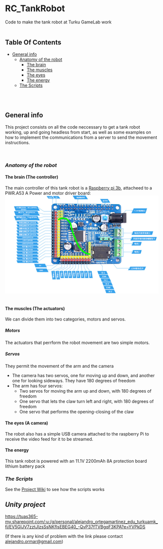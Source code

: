# RC_TankRobot
Code to make the tank robot at Turku GameLab work 
<br>
<br>
## Table Of Contents
* [General info](#general-info)
  + [Anatomy of the robot](#anatomy-of-the-robot)
    - [The brain](#the-brain-the-controller)
    - [The muscles](#the-muscles-the-actuators)
    - [The eyes](#the-eyes-a-camera)
    - [The energy](#the-energy)
  + [The Scripts](#the-scripts)

<br>
<br>

## General info
This project consists on all the code neccessary to get a tank robot working, up and going headless from start, as well as some examples on how to implement the communications from a server to send the movement instructions.
<br>
<br>
<br>
### *Anatomy of the robot*

#### The brain (The controller)
The main controller of this tank robot is a [Raspberry pi 3b](https://www.raspberrypi.com/products/raspberry-pi-3-model-b-plus/), attacheed  to a PWR.A53 A Power and motor driver board:
![PWR.A53 A board](https://github.com/TamuAlex/RC_TankBot/blob/main/images/Screenshot%202022-04-06%20112405.png?raw=true "PWR a.53 A")
<br>
<br>
#### The muscles (The actuators)
We can divide them into two categories, motors and servos.
##### Motors
The actuators that perrform the robot movement are two simple motors.
##### Servos
They permit the movement of the arm and the camera
* The camera has two servos, one for moving up and down, and another one for looking sideways. They have 180 degrees of freedom
* The arm has four servos:
  + Two servos for moving the arm up and down, with 180 degrees of freedom
  + One servo that lets the claw turn left and right, with 180 degrees of freedom
  + One servo that performs the opening-closing of the claw

#### The eyes (A camera)
The robot also has a simple USB camera attached to the raspberry Pi to receive the video feed for it to be streamed.  
  
  

#### The energy
This tank robot is powered with an 11.1V 2200mAh 8A protection board lithium battery pack


### *The Scripts*
See the [Project Wiki](../../wiki) to see how the scripts works
## *Unity project*
https://tuas365-my.sharepoint.com/:u:/g/personal/alejandro_ortegamartinez_edu_turkuamk_fi/EV5GIJV7zztJlzsSsNKfIsEBEG40_-QvP37fTVBgqF3KPA?e=YVPkDS

(If there is any kind of problem with the link please contact alejandro.ormar@gmail.com)


